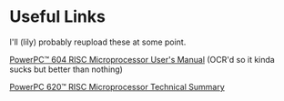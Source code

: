 # Useful Links

I'll (lily) probably reupload these at some point.

[PowerPC™ 604 RISC Microprocessor User's Manual](https://vintageapple.org/macprogramming/pdf/PowerPC_604_RISC_Microprocessor_Users_Manual_1994.pdf) (OCR'd so it kinda sucks but better than nothing)

[PowerPC 620™ RISC Microprocessor
Technical Summary](http://www.csit-sun.pub.ro/~cpop/Documentatie_SMP/Motorola_PowerPC/PowerPc/620TSr1.pdf)